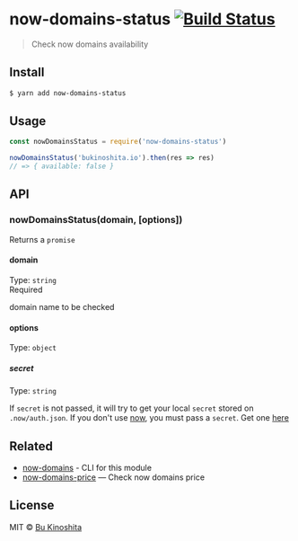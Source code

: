 # now-domains-status [![Build Status](https://travis-ci.org/bukinoshita/now-domains-status.svg?branch=master)](https://travis-ci.org/bukinoshita/now-domains-status)

> Check now domains availability


## Install

```bash
$ yarn add now-domains-status
```


## Usage

```js
const nowDomainsStatus = require('now-domains-status')

nowDomainsStatus('bukinoshita.io').then(res => res)
// => { available: false }
```


## API

### nowDomainsStatus(domain, [options])

Returns a `promise`

#### domain

Type: `string`<br/>
Required

domain name to be checked

#### options

Type: `object`

##### secret

Type: `string`

If `secret` is not passed, it will try to get your local `secret` stored on `.now/auth.json`. If you don't use [now](https://zeit.co/now), you must pass a `secret`. Get one [here](https://zeit.co/account/tokens)


## Related

- [now-domains](https://github.com/bukinoshita/now-domains) - CLI for this module
- [now-domains-price](https://github.com/bukinoshita/now-domains-price) — Check now domains price


## License

MIT © [Bu Kinoshita](https://bukinoshita.io)
